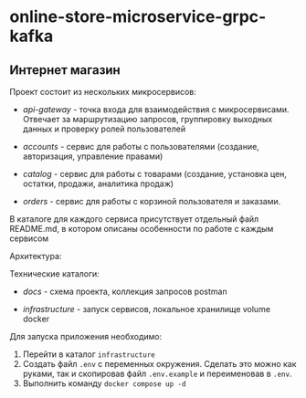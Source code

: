 # online-store-microservice-grpc-kafka

## Интернет магазин

Проект состоит из нескольких микросервисов:

- _api-gateway_ - точка входа для взаимодействия с микросервисами. Отвечает за маршрутизацию запросов, группировку выходных данных и проверку ролей пользователей

- _accounts_ - сервис для работы с пользователями (создание, авторизация, управление правами)

- _catalog_ - сервис для работы с товарами (создание, установка цен, остатки, продажи, аналитика продаж)

- _orders_ - сервис для работы с корзиной пользователя и заказами.

В каталоге для каждого сервиса присутствует отдельный файл README.md, в котором описаны особенности по работе с каждым сервисом

Архитектура:

Технические каталоги:

- _docs_ - схема проекта, коллекция запросов postman

- _infrastructure_ - запуск сервисов, локальное хранилище volume docker

Для запуска приложения необходимо:

1. Перейти в каталог `infrastructure`
2. Создать файл `.env` с переменных окружения. Сделать это можно как руками, так и скопировав файл `.env.example` и переименовав в `.env`.
3. Выполнить команду `docker compose up -d`
